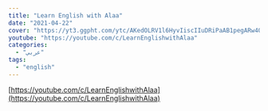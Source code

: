 ```yaml
---
title: "Learn English with Alaa"
date: "2021-04-22"
cover: "https://yt3.ggpht.com/ytc/AKedOLRV1l6HyvIiscIIuDRiPaAB1pegARw4Q5kAxSCe=s88-c-k-c0x00ffffff-no-rj"
youtube: "https://youtube.com/c/LearnEnglishwithAlaa"
categories:
  - "عربي"
tags:
  - "english"
---
```


[https://youtube.com/c/LearnEnglishwithAlaa](https://youtube.com/c/LearnEnglishwithAlaa)
